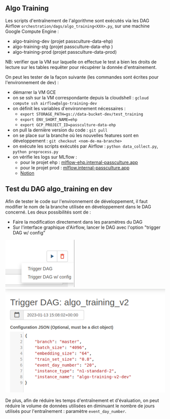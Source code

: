 ## Algo Training

Les scripts d'entraînement de l'algorithme sont exécutés via les DAG Airflow `orchestration/dags/algo_training<XXX>.py`, sur
une machine Google Compute Engine :

- algo-training-dev (projet passculture-data-ehp)
- algo-training-stg (projet passculture-data-ehp )
- algo-training-prod (projet passculture-data-prod)

NB: verifier que la VM sur laquelle on effectue le test a bien les droits de lecture sur les tables requêter pour récupérer la donnée d'entrainement.

On peut les tester de la façon suivante (les commandes sont écrites pour l'environnement de dev) :

- démarrer la VM GCE
- on se ssh sur la VM correspondante depuis la cloudshell : `gcloud compute ssh airflow@algo-training-dev`
- on définit les variables d'environnement nécessaires :
  - `export STORAGE_PATH=gs://data-bucket-dev/test_training`
  - `export ENV_SHORT_NAME=ehp`
  - `export GCP_PROJECT_ID=passculture-data-ehp`
- on pull la dernière version du code : `git pull`
- on se place sur la branche où les nouvelles features sont en développement : `git checkout <nom-de-ma-branche>`
- on exécute les scripts exécutés par Airflow : `python data_collect.py`, `python preprocess.py`
- on vérifie les logs sur MLflow :
  - pour le projet ehp : [mlflow-ehp.internal-passculture.app](https://mlflow-ehp.internal-passculture.app)
  - pour le projet prod : [mlflow.internal-passculture.app](https://mlflow.internal-passculture.app)
  - [Notion](https://www.notion.so/passcultureapp/Mlflow-1dbb2d3ec71e43cb871a5c389b79e753#bfa1e789cfd245e79bd6f2cecd11deda)

## Test du DAG algo_training en dev

Afin de tester le code sur l'environnement de développement, il faut modifier le nom de la branche utilisée en 
développement dans le DAG concerné. Les deux possibilités sont de :

- Faire la modification directement dans les paramètres du DAG
- Sur l'interface graphique d'Airflow, lancer le DAG avec l'option "trigger DAG w/ config"

![Trigger DAG with config](docs/trigger_DAG_with_config.png)
![Modify branch parameter](docs/parameters.png)

De plus, afin de réduire les temps d'entraînement et d'évaluation, on peut réduire le volume de données utilisées en 
diminuant le nombre de jours utilisés pour l'entraînement : paramètre `event_day_number`.